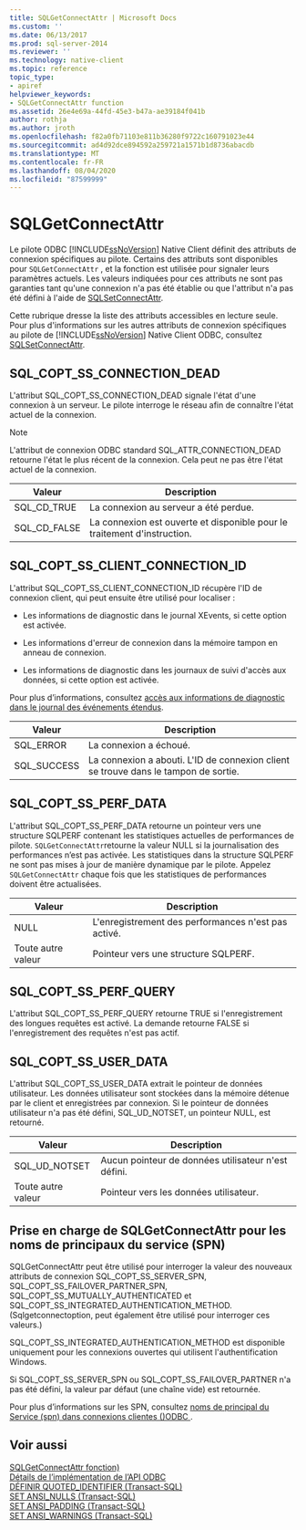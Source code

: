 ```yaml
---
title: SQLGetConnectAttr | Microsoft Docs
ms.custom: ''
ms.date: 06/13/2017
ms.prod: sql-server-2014
ms.reviewer: ''
ms.technology: native-client
ms.topic: reference
topic_type:
- apiref
helpviewer_keywords:
- SQLGetConnectAttr function
ms.assetid: 26e4e69a-44fd-45e3-b47a-ae39184f041b
author: rothja
ms.author: jroth
ms.openlocfilehash: f82a0fb71103e811b36280f9722c160791023e44
ms.sourcegitcommit: ad4d92dce894592a259721a1571b1d8736abacdb
ms.translationtype: MT
ms.contentlocale: fr-FR
ms.lasthandoff: 08/04/2020
ms.locfileid: "87599999"
---
```

# <a name="sqlgetconnectattr"></a>SQLGetConnectAttr
  Le pilote ODBC [!INCLUDE[ssNoVersion](../../includes/ssnoversion-md.md)] Native Client définit des attributs de connexion spécifiques au pilote. Certains des attributs sont disponibles pour `SQLGetConnectAttr` , et la fonction est utilisée pour signaler leurs paramètres actuels. Les valeurs indiquées pour ces attributs ne sont pas garanties tant qu'une connexion n'a pas été établie ou que l'attribut n'a pas été défini à l'aide de [SQLSetConnectAttr](sqlsetconnectattr.md).  
  
 Cette rubrique dresse la liste des attributs accessibles en lecture seule. Pour plus d'informations sur les autres attributs de connexion spécifiques au pilote de [!INCLUDE[ssNoVersion](../../includes/ssnoversion-md.md)] Native Client ODBC, consultez [SQLSetConnectAttr](sqlsetconnectattr.md).  
  
## <a name="sql_copt_ss_connection_dead"></a>SQL_COPT_SS_CONNECTION_DEAD  
 L'attribut SQL_COPT_SS_CONNECTION_DEAD signale l'état d'une connexion à un serveur. Le pilote interroge le réseau afin de connaître l'état actuel de la connexion.  
  
> [!NOTE]  
>  L'attribut de connexion ODBC standard SQL_ATTR_CONNECTION_DEAD retourne l'état le plus récent de la connexion. Cela peut ne pas être l'état actuel de la connexion.  
  
|Valeur|Description|  
|-----------|-----------------|  
|SQL_CD_TRUE|La connexion au serveur a été perdue.|  
|SQL_CD_FALSE|La connexion est ouverte et disponible pour le traitement d'instruction.|  
  
## <a name="sql_copt_ss_client_connection_id"></a>SQL_COPT_SS_CLIENT_CONNECTION_ID  
 L'attribut SQL_COPT_SS_CLIENT_CONNECTION_ID récupère l'ID de connexion client, qui peut ensuite être utilisé pour localiser :  
  
-   Les informations de diagnostic dans le journal XEvents, si cette option est activée.  
  
-   Les informations d'erreur de connexion dans la mémoire tampon en anneau de connexion.  
  
-   Les informations de diagnostic dans les journaux de suivi d'accès aux données, si cette option est activée.  
  
 Pour plus d’informations, consultez [accès aux informations de diagnostic dans le journal des événements étendus](../native-client/features/accessing-diagnostic-information-in-the-extended-events-log.md).  
  
|Valeur|Description|  
|-----------|-----------------|  
|SQL_ERROR|La connexion a échoué.|  
|SQL_SUCCESS|La connexion a abouti. L'ID de connexion client se trouve dans le tampon de sortie.|  
  
## <a name="sql_copt_ss_perf_data"></a>SQL_COPT_SS_PERF_DATA  
 L'attribut SQL_COPT_SS_PERF_DATA retourne un pointeur vers une structure SQLPERF contenant les statistiques actuelles de performances de pilote. `SQLGetConnectAttr`retourne la valeur NULL si la journalisation des performances n’est pas activée. Les statistiques dans la structure SQLPERF ne sont pas mises à jour de manière dynamique par le pilote. Appelez `SQLGetConnectAttr` chaque fois que les statistiques de performances doivent être actualisées.  
  
|Valeur|Description|  
|-----------|-----------------|  
|NULL|L'enregistrement des performances n'est pas activé.|  
|Toute autre valeur|Pointeur vers une structure SQLPERF.|  
  
## <a name="sql_copt_ss_perf_query"></a>SQL_COPT_SS_PERF_QUERY  
 L'attribut SQL_COPT_SS_PERF_QUERY retourne TRUE si l'enregistrement des longues requêtes est activé. La demande retourne FALSE si l'enregistrement des requêtes n'est pas actif.  
  
## <a name="sql_copt_ss_user_data"></a>SQL_COPT_SS_USER_DATA  
 L'attribut SQL_COPT_SS_USER_DATA extrait le pointeur de données utilisateur. Les données utilisateur sont stockées dans la mémoire détenue par le client et enregistrées par connexion. Si le pointeur de données utilisateur n'a pas été défini, SQL_UD_NOTSET, un pointeur NULL, est retourné.  
  
|Valeur|Description|  
|-----------|-----------------|  
|SQL_UD_NOTSET|Aucun pointeur de données utilisateur n'est défini.|  
|Toute autre valeur|Pointeur vers les données utilisateur.|  
  
## <a name="sqlgetconnectattr-support-for-service-principal-names-spns"></a>Prise en charge de SQLGetConnectAttr pour les noms de principaux du service (SPN)  
 SQLGetConnectAttr peut être utilisé pour interroger la valeur des nouveaux attributs de connexion SQL_COPT_SS_SERVER_SPN, SQL_COPT_SS_FAILOVER_PARTNER_SPN, SQL_COPT_SS_MUTUALLY_AUTHENTICATED et SQL_COPT_SS_INTEGRATED_AUTHENTICATION_METHOD. (Sqlgetconnectoption, peut également être utilisé pour interroger ces valeurs.)  
  
 SQL_COPT_SS_INTEGRATED_AUTHENTICATION_METHOD est disponible uniquement pour les connexions ouvertes qui utilisent l'authentification Windows.  
  
 Si SQL_COPT_SS_SERVER_SPN ou SQL_COPT_SS_FAILOVER_PARTNER n'a pas été défini, la valeur par défaut (une chaîne vide) est retournée.  
  
 Pour plus d’informations sur les SPN, consultez [noms de principal du Service &#40;spn&#41; dans connexions clientes &#40;&#41;ODBC ](../native-client/odbc/service-principal-names-spns-in-client-connections-odbc.md).  
  
## <a name="see-also"></a>Voir aussi  
 [SQLGetConnectAttr fonction)](https://go.microsoft.com/fwlink/?LinkId=59347)   
 [Détails de l’implémentation de l’API ODBC](odbc-api-implementation-details.md)   
 [DÉFINIR QUOTED_IDENTIFIER &#40;Transact-SQL&#41;](/sql/t-sql/statements/set-quoted-identifier-transact-sql)   
 [SET ANSI_NULLS &#40;Transact-SQL&#41;](/sql/t-sql/statements/set-ansi-nulls-transact-sql)   
 [SET ANSI_PADDING &#40;Transact-SQL&#41;](/sql/t-sql/statements/set-ansi-padding-transact-sql)   
 [SET ANSI_WARNINGS &#40;Transact-SQL&#41;](/sql/t-sql/statements/set-ansi-warnings-transact-sql)  
  
  
